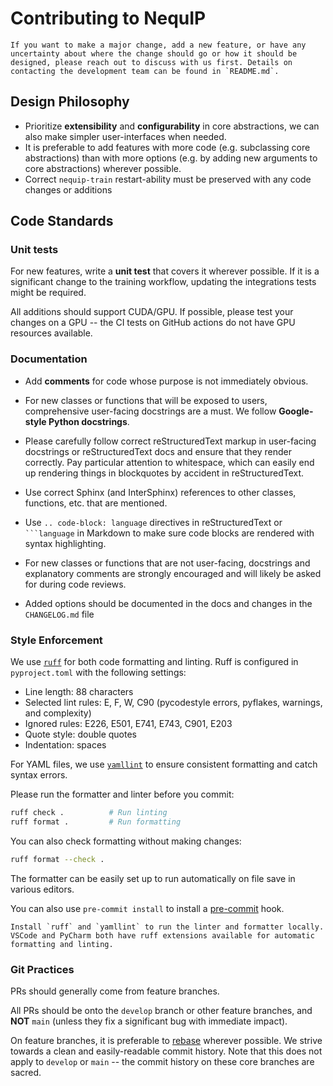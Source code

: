 # Contributing to NequIP

```{note}
If you want to make a major change, add a new feature, or have any uncertainty about where the change should go or how it should be designed, please reach out to discuss with us first. Details on contacting the development team can be found in `README.md`. 
```

## Design Philosophy

- Prioritize **extensibility** and **configurability** in core abstractions, we can also make simpler user-interfaces when needed.
- It is preferable to add features with more code (e.g. subclassing core abstractions) than with more options (e.g. by adding new arguments to core abstractions) wherever possible.
- Correct `nequip-train` restart-ability must be preserved with any code changes or additions

## Code Standards

### Unit tests

For new features, write a **unit test** that covers it wherever possible. If it is a significant change to the training workflow, updating the integrations tests might be required.

All additions should support CUDA/GPU. If possible, please test your changes on a GPU -- the CI tests on GitHub actions do not have GPU resources available.

### Documentation

- Add **comments** for code whose purpose is not immediately obvious.

- For new classes or functions that will be exposed to users, comprehensive user-facing docstrings are a must. We follow **Google-style Python docstrings**.

- Please carefully follow correct reStructuredText markup in user-facing docstrings or reStructuredText docs and ensure that they render correctly.  Pay particular attention to whitespace, which can easily end up rendering things in blockquotes by accident in reStructuredText.

- Use correct Sphinx (and InterSphinx) references to other classes, functions, etc. that are mentioned.

- Use `.. code-block: language` directives in reStructuredText or `` ```language `` in Markdown to make sure code blocks are rendered with syntax highlighting.

- For new classes or functions that are not user-facing, docstrings and explanatory comments are strongly encouraged and will likely be asked for during code reviews.

- Added options should be documented in the docs and changes in the `CHANGELOG.md` file

### Style Enforcement

We use [`ruff`](https://docs.astral.sh/ruff/) for both code formatting and linting. Ruff is configured in `pyproject.toml` with the following settings:

- Line length: 88 characters
- Selected lint rules: E, F, W, C90 (pycodestyle errors, pyflakes, warnings, and complexity)
- Ignored rules: E226, E501, E741, E743, C901, E203
- Quote style: double quotes
- Indentation: spaces

For YAML files, we use [`yamllint`](https://yamllint.readthedocs.io/) to ensure consistent formatting and catch syntax errors.

Please run the formatter and linter before you commit:

```bash
ruff check .          # Run linting
ruff format .         # Run formatting
```

You can also check formatting without making changes:

```bash
ruff format --check .
```

The formatter can be easily set up to run automatically on file save in various editors.
  
You can also use ``pre-commit install`` to install a [pre-commit](https://pre-commit.com/) hook.

```{tip}
Install `ruff` and `yamllint` to run the linter and formatter locally. VSCode and PyCharm both have ruff extensions available for automatic formatting and linting.
```

### Git Practices

PRs should generally come from feature branches.

All PRs should be onto the `develop` branch or other feature branches, and **NOT** `main` (unless they fix a significant bug with immediate impact).

On feature branches, it is preferable to [rebase](https://docs.github.com/en/get-started/using-git/about-git-rebase) wherever possible. We strive towards a clean and easily-readable commit history. Note that this does not apply to `develop` or `main` -- the commit history on these core branches are sacred.